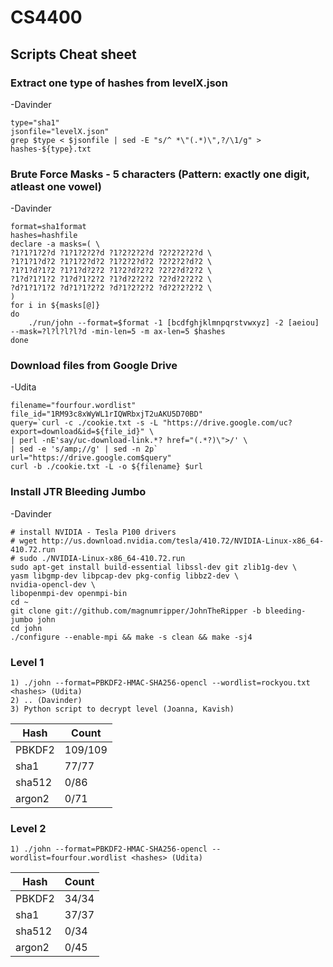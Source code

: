 # CS4400
## Scripts Cheat sheet
### Extract one type of hashes from levelX.json
-Davinder
```
type="sha1"
jsonfile="levelX.json"
grep $type < $jsonfile | sed -E "s/^ *\"(.*)\",?/\1/g" > hashes-${type}.txt
```
### Brute Force Masks - 5 characters (Pattern: exactly one digit, atleast one vowel)
-Davinder
```
format=sha1format
hashes=hashfile
declare -a masks=( \
?1?1?1?2?d ?1?1?2?2?d ?1?2?2?2?d ?2?2?2?2?d \
?1?1?1?d?2 ?1?1?2?d?2 ?1?2?2?d?2 ?2?2?2?d?2 \
?1?1?d?1?2 ?1?1?d?2?2 ?1?2?d?2?2 ?2?2?d?2?2 \
?1?d?1?1?2 ?1?d?1?2?2 ?1?d?2?2?2 ?2?d?2?2?2 \
?d?1?1?1?2 ?d?1?1?2?2 ?d?1?2?2?2 ?d?2?2?2?2 \
)
for i in ${masks[@]}
do
    ./run/john --format=$format -1 [bcdfghjklmnpqrstvwxyz] -2 [aeiou] --mask=?l?l?l?l?d -min-len=5 -m ax-len=5 $hashes
done
```

### Download files from Google Drive
-Udita
```
filename="fourfour.wordlist"
file_id="1RM93c8xWyWL1rIQWRbxjT2uAKU5D70BD"
query=`curl -c ./cookie.txt -s -L "https://drive.google.com/uc?export=download&id=${file_id}" \
| perl -nE'say/uc-download-link.*? href="(.*?)\">/' \
| sed -e 's/amp;//g' | sed -n 2p`
url="https://drive.google.com$query"
curl -b ./cookie.txt -L -o ${filename} $url
```

### Install JTR Bleeding Jumbo
-Davinder
```
# install NVIDIA - Tesla P100 drivers
# wget http://us.download.nvidia.com/tesla/410.72/NVIDIA-Linux-x86_64-410.72.run
# sudo ./NVIDIA-Linux-x86_64-410.72.run
sudo apt-get install build-essential libssl-dev git zlib1g-dev \
yasm libgmp-dev libpcap-dev pkg-config libbz2-dev \
nvidia-opencl-dev \
libopenmpi-dev openmpi-bin
cd ~
git clone git://github.com/magnumripper/JohnTheRipper -b bleeding-jumbo john
cd john
./configure --enable-mpi && make -s clean && make -sj4
```
### Level 1 
```
1) ./john --format=PBKDF2-HMAC-SHA256-opencl --wordlist=rockyou.txt <hashes> (Udita)
2) .. (Davinder) 
3) Python script to decrypt level (Joanna, Kavish)
```
| Hash | Count |
| --- | --- |
| PBKDF2 | 109/109 |
| sha1 | 77/77 |
| sha512 | 0/86 |
| argon2 | 0/71 |

### Level 2 
```
1) ./john --format=PBKDF2-HMAC-SHA256-opencl --wordlist=fourfour.wordlist <hashes> (Udita)
```
| Hash | Count |
| --- | --- |
| PBKDF2 | 34/34 |
| sha1 | 37/37 |
| sha512 | 0/34 |
| argon2 | 0/45 |
